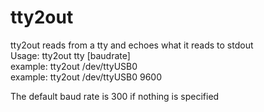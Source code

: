 tty2out
=======

tty2out reads from a tty and echoes what it reads to stdout  
Usage: tty2out tty [baudrate]  
example: tty2out /dev/ttyUSB0  
example: tty2out /dev/ttyUSB0 9600  

The default baud rate is 300 if nothing is specified
